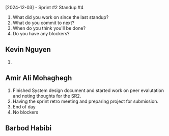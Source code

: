 [2024-12-03] - Sprint #2 Standup #4
1. What did you work on since the last standup?
2. What do you commit to next?
3. When do you think you'll be done?
4. Do you have any blockers?

## Kevin Nguyen

1. 

## Amir Ali Mohaghegh

1. Finished System design document and started work on peer evalutation and noting thoughts for the SR2.
2. Having the sprint retro meeting and preparing project for submission.
3. End of day
4. No blockers

## Barbod Habibi
